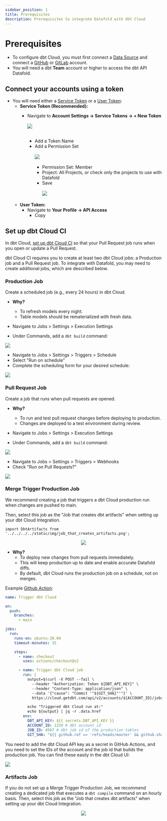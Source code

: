 ```yaml
---
sidebar_position: 1
title: Prerequisites
description: Prerequisites to integrate Datafold with dbt Cloud
---
```

# Prerequisites

- To configure dbt Cloud, you must first connect a [Data Source](integrations/data_warehouses/dw_overview.md) and connect a [GitHub](/integrations/git/github.md) or [GitLab](/integrations/git/gitlab.md) account.
- You will need a dbt **Team** account or higher to access the dbt API Datafold.

## Connect your accounts using a token
- You will need either a [Service Token](https://docs.getdbt.com/docs/dbt-cloud-apis/service-tokens) or a [User Token](https://docs.getdbt.com/docs/dbt-cloud-apis/user-tokens):
    - **Service Token (Recommended):** 
        - Navigate to **Account Settings -> Service Tokens -> + New Token** <br/><br/>
            ![](../../../../static/img/dbt_cloud_add_service_token.png) <br/><br/>
            
            - Add a Token Name
            - Add a Permission Set <br/><br/>
                ![](../../../../static/img/dbt_cloud_add_service_token_permission.png) <br/><br/>
                - Permission Set: Member
                - Project: All Projects, or check only the projects to use with Datafold
                - Save <br/><br/>
                ![](../../../../static/img/dbt_cloud_service_token.png) <br/><br/>
    - **User Token:**
        - Navigate to **Your Profile -> API Access**
            - Copy

## Set up dbt Cloud CI
In dbt Cloud, [set up dbt Cloud CI](https://docs.getdbt.com/docs/deploy/cloud-ci-job) so that your Pull Request job runs when you open or update a Pull Request.

dbt Cloud CI requires you to create at least two dbt Cloud jobs: a Production job and a Pull Request job. To integrate with Datafold, you may need to create additional jobs, which are described below.

### Production Job
Create a scheduled job (e.g., every 24 hours) in dbt Cloud.
* **Why?**
    * To refresh models every night.
    * Table models should be rematerialized with fresh data.

* Navigate to Jobs > Settings > Execution Settings
* Under Commands, add a `dbt build` command:

![](../../../../static/img/cloud_basic_ci.png)

* Navigate to Jobs > Settings > Triggers > Schedule
* Select "Run on schedule"
* Complete the scheduling form for your desired schedule:

![](../../../../static/img/cloud_scheduled_trigger.png)

### Pull Request Job
Create a job that runs when pull requests are opened.

* **Why?**
    * To run and test pull request changes before deploying to production.
    * Changes are deployed to a test environment during review.


* Navigate to Jobs > Settings > Execution Settings
* Under Commands, add a `dbt build` command:

![](../../../../static/img/cloud_basic_ci.png)

* Navigate to Jobs > Settings > Triggers > Webhooks
* Check "Run on Pull Requests?"

![](../../../../static/img/cloud_pull_request_trigger.png)

### Merge Trigger Production Job
We recommend creating a job that triggers a dbt Cloud production run when changes are pushed to main.

Then, select this job as the "Job that creates dbt artifacts" when setting up your dbt Cloud Integration.

```mdx-code-block
import DbtArtifacts from '../../../../static/img/job_that_creates_artifacts.png';

```
<center><img src={DbtArtifacts} style={{width: '50%'}}/></center>

* **Why?**
    * To deploy new changes from pull requests immediately.
    * This will keep production up to date and enable accurate Datafold diffs.
    * By default, dbt Cloud runs the production job on a schedule, not on merges.


Example [Github Action](../../../guides/ci_guides/dbt_core/github_actions.md):
```yml
name: Trigger dbt Cloud

on:
  push:
    branches:
      - main

jobs:
  run:
    runs-on: ubuntu-20.04
    timeout-minutes: 15

    steps:
      - name: checkout
        uses: actions/checkout@v2

      - name: Trigger dbt Cloud job
        run: |
          output=$(curl -X POST --fail \
            --header "Authorization: Token ${DBT_API_KEY}" \
            --header "Content-Type: application/json" \
            --data '{"cause": "Commit '"${GIT_SHA}"'"}' \
            https://cloud.getdbt.com/api/v2/accounts/${ACCOUNT_ID}/jobs/${JOB_ID}/run/)

          echo "Triggered dbt Cloud run at:"
          echo ${output} | jq -r .data.href
        env:
          DBT_API_KEY: ${{ secrets.DBT_API_KEY }}
          ACCOUNT_ID: 1234 # dbt account id
          JOB_ID: 4567 # dbt job id of the production tables
          GIT_SHA: "${{ github.ref == 'refs/heads/master' && github.sha || github.event.pull_request.head.sha }}"
```
You need to add the dbt Cloud API key as a secret in GitHub Actions, and you need to set the IDs of the account and the job id that builds the production job. You can find these easily in the dbt Cloud UI:

![](../../../../static/img/cloud_datafold_parameters.png)

### Artifacts Job

If you do not set up a Merge Trigger Production Job, we recommend creating a dedicated job that executes a `dbt compile` command on an hourly basis. Then, select this job as the "Job that creates dbt artifacts" when setting up your dbt Cloud Integration.


<center><img src={DbtArtifacts} style={{width: '50%'}}/></center>
